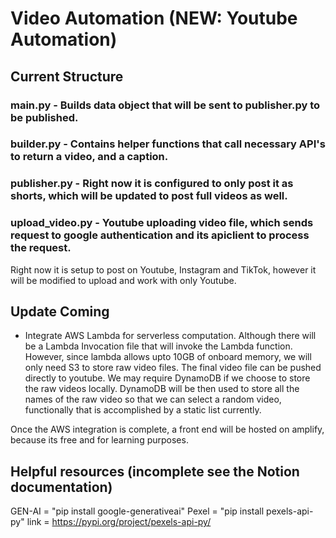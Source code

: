 # Video Automation (NEW: Youtube Automation)

## Current Structure

### main.py - Builds data object that will be sent to publisher.py to be published. 


### builder.py - Contains helper functions that call necessary API's to return a video, and a caption.

### publisher.py - Right now it is configured to only post it as shorts, which will be updated to post full videos as well.

### upload_video.py - Youtube uploading video file, which sends request to google authentication and its apiclient to process the request.
Right now it is setup to post on Youtube, Instagram and TikTok, however it will be modified to upload and work with only Youtube. 


## Update Coming

- Integrate AWS Lambda for serverless computation. Although there will be a Lambda Invocation file that will invoke the Lambda function.
However, since lambda allows upto 10GB of onboard memory, we will only need S3 to store raw video files. 
The final video file can be pushed directly to youtube. We may require DynamoDB if we choose to store the raw videos locally. 
DynamoDB will be then used to store all the names of the raw video so that we can select a random video, 
functionally that is accomplished by a static list currently.

Once the AWS integration is complete, a front end will be hosted on amplify, because its free and for learning purposes.



## Helpful resources (incomplete see the Notion documentation)
GEN-AI = "pip install google-generativeai"
Pexel = "pip install pexels-api-py" link = https://pypi.org/project/pexels-api-py/